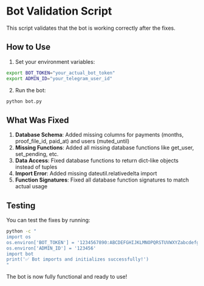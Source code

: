 # Bot Validation Script

This script validates that the bot is working correctly after the fixes.

## How to Use

1. Set your environment variables:
```bash
export BOT_TOKEN="your_actual_bot_token"
export ADMIN_ID="your_telegram_user_id"
```

2. Run the bot:
```bash
python bot.py
```

## What Was Fixed

1. **Database Schema**: Added missing columns for payments (months, proof_file_id, paid_at) and users (muted_until)
2. **Missing Functions**: Added all missing database functions like get_user, set_pending, etc.
3. **Data Access**: Fixed database functions to return dict-like objects instead of tuples
4. **Import Error**: Added missing dateutil.relativedelta import
5. **Function Signatures**: Fixed all database function signatures to match actual usage

## Testing

You can test the fixes by running:
```bash
python -c "
import os
os.environ['BOT_TOKEN'] = '1234567890:ABCDEFGHIJKLMNOPQRSTUVWXYZabcdefghijk'
os.environ['ADMIN_ID'] = '123456'
import bot
print('✅ Bot imports and initializes successfully!')
"
```

The bot is now fully functional and ready to use!